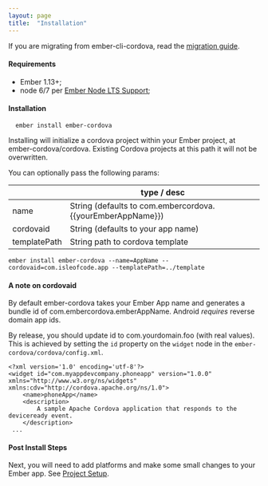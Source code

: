 ```yaml
---
layout: page
title:  "Installation"
---
```


If you are migrating from ember-cli-cordova, read the [migration
guide](legacy/migration-from-ember-cli-cordova).


#### Requirements
- Ember 1.13+;
- node 6/7 per [Ember Node LTS Support](http://emberjs.com/blog/2016/09/07/ember-node-lts-support.html);

#### Installation

```cli
  ember install ember-cordova
```

Installing will initialize a cordova project within your Ember project, at ember-cordova/cordova.
Existing Cordova projects at this path it will not be overwritten.

You can optionally pass the following params:

|             | type / desc                       |
|------------ | ----------------------------------|
| name        | String (defaults to com.embercordova.{{yourEmberAppName}}) |
| cordovaid   | String (defaults to your app name) |
| templatePath| String path to cordova template |

```cli
ember install ember-cordova --name=AppName --cordovaid=com.isleofcode.app --templatePath=../template
```

#### A note on cordovaid

By default ember-cordova takes your Ember App name and generates a bundle id of com.embercordova.emberAppName.
Android _requires_ reverse domain app ids.

By release, you should update id to com.yourdomain.foo (with real values). This is achieved by setting the `id` property on the `widget` node in the `ember-cordova/cordova/config.xml`.

```
<?xml version='1.0' encoding='utf-8'?>
<widget id="com.myappdevcompany.phoneapp" version="1.0.0" xmlns="http://www.w3.org/ns/widgets" xmlns:cdv="http://cordova.apache.org/ns/1.0">
    <name>phoneApp</name>
    <description>
        A sample Apache Cordova application that responds to the deviceready event.
    </description>
 ...
```

#### Post Install Steps

Next, you will need to add platforms and make some small changes to
your Ember app. See [Project Setup](/pages/workflow/project_setup).
